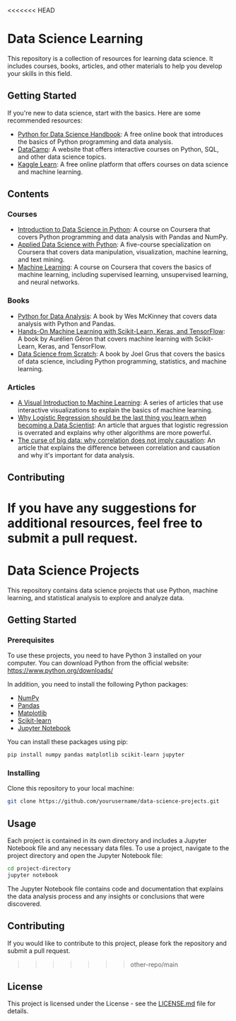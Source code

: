 <<<<<<< HEAD
# Data Science Learning

This repository is a collection of resources for learning data science. It includes courses, books, articles, and other materials to help you develop your skills in this field.

## Getting Started

If you're new to data science, start with the basics. Here are some recommended resources:

- [Python for Data Science Handbook](https://jakevdp.github.io/PythonDataScienceHandbook/): A free online book that introduces the basics of Python programming and data analysis.
- [DataCamp](https://www.datacamp.com/): A website that offers interactive courses on Python, SQL, and other data science topics.
- [Kaggle Learn](https://www.kaggle.com/learn/overview): A free online platform that offers courses on data science and machine learning.

## Contents

### Courses

- [Introduction to Data Science in Python](https://www.coursera.org/learn/python-data-analysis): A course on Coursera that covers Python programming and data analysis with Pandas and NumPy.
- [Applied Data Science with Python](https://www.coursera.org/specializations/data-science-python): A five-course specialization on Coursera that covers data manipulation, visualization, machine learning, and text mining.
- [Machine Learning](https://www.coursera.org/learn/machine-learning): A course on Coursera that covers the basics of machine learning, including supervised learning, unsupervised learning, and neural networks.

### Books

- [Python for Data Analysis](https://www.oreilly.com/library/view/python-for-data/9781491957653/): A book by Wes McKinney that covers data analysis with Python and Pandas.
- [Hands-On Machine Learning with Scikit-Learn, Keras, and TensorFlow](https://www.oreilly.com/library/view/hands-on-machine-learning/9781492032632/): A book by Aurélien Géron that covers machine learning with Scikit-Learn, Keras, and TensorFlow.
- [Data Science from Scratch](https://www.oreilly.com/library/view/data-science-from/9781492041122/): A book by Joel Grus that covers the basics of data science, including Python programming, statistics, and machine learning.

### Articles

- [A Visual Introduction to Machine Learning](http://www.r2d3.us/visual-intro-to-machine-learning-part-1/): A series of articles that use interactive visualizations to explain the basics of machine learning.
- [Why Logistic Regression should be the last thing you learn when becoming a Data Scientist](https://towardsdatascience.com/why-logistic-regression-should-be-the-last-thing-you-learn-when-becoming-a-data-scientist-96cccc7416ae): An article that argues that logistic regression is overrated and explains why other algorithms are more powerful.
- [The curse of big data: why correlation does not imply causation](https://www.theguardian.com/news/datablog/2012/apr/27/correlation-causation): An article that explains the difference between correlation and causation and why it's important for data analysis.

## Contributing

If you have any suggestions for additional resources, feel free to submit a pull request.
=======
# Data Science Projects

This repository contains data science projects that use Python, machine learning, and statistical analysis to explore and analyze data.

## Getting Started

### Prerequisites

To use these projects, you need to have Python 3 installed on your computer. You can download Python from the official website: https://www.python.org/downloads/

In addition, you need to install the following Python packages:

- [NumPy](https://numpy.org/)
- [Pandas](https://pandas.pydata.org/)
- [Matplotlib](https://matplotlib.org/)
- [Scikit-learn](https://scikit-learn.org/stable/)
- [Jupyter Notebook](https://jupyter.org/)

You can install these packages using pip:

```sh
pip install numpy pandas matplotlib scikit-learn jupyter
```

### Installing

Clone this repository to your local machine:

```sh
git clone https://github.com/yourusername/data-science-projects.git
```

## Usage

Each project is contained in its own directory and includes a Jupyter Notebook file and any necessary data files. To use a project, navigate to the project directory and open the Jupyter Notebook file:

```sh
cd project-directory
jupyter notebook
```

The Jupyter Notebook file contains code and documentation that explains the data analysis process and any insights or conclusions that were discovered.

## Contributing

If you would like to contribute to this project, please fork the repository and submit a pull request. 
>>>>>>> other-repo/main

## License

This project is licensed under the License - see the [LICENSE.md](LICENSE.md) file for details.
